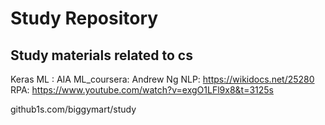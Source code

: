 # Study Repository
## Study materials related to cs

Keras
ML : AIA
ML_coursera: Andrew Ng
NLP: https://wikidocs.net/25280 
RPA: https://www.youtube.com/watch?v=exgO1LFl9x8&t=3125s

github1s.com/biggymart/study
